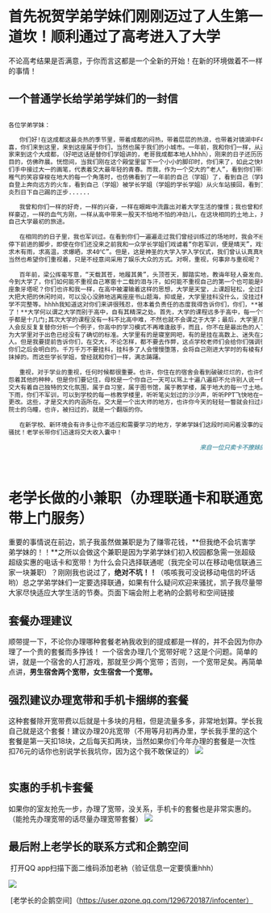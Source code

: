 # 首先祝贺学弟学妹们刚刚迈过了人生第一道坎！顺利通过了高考进入了大学  

 不论高考结果是否满意，于你而言这都是一个全新的开始！在新的环境做着不一样的事情！
 
## 一个普通学长给学弟学妹们的一封信

```markdown

各位学弟学妹：

   你们好!在这成都这最炎热的季节里，带着成都的闷热，带着层层的热浪，也带着对镜湖中F4的惊
喜，你们来到这里，来到这座属于你们，当然也属于我们的小城市。一年前，我和你们一样，从遥远的
家来到这个大成都，（好吧这话是替你们学姐讲的，老哥我成都本地人hhhh），刚来的日子还历历在
目的，仿佛昨晨。恍惚间，当我们刚在这个殿堂里留下一个小小的脚印时，你们来了，如此之快地从我
们手中接过大一的画笔，代表着交大最年轻的青春。而我，作为一个交大的“老人”，看到你们带着未脱
稚气的笑容穿梭在地大的每一个角落时，也仿佛看到了一年前的自己（学姐）了，看到自己（学姐）独
自登上奔向远方的火车，看到自己（学姐）被学长学姐（学姐的学长学姐）从火车站接回，看到了在炎
炎烈日下自己踢的正步......

   我曾和你们一样的好奇，一样的兴奋，一样在眼眸中流露出对着大学生活的憧憬；我也曾和你们一
样豪迈，一样的血气方刚，一样从高中带来一股天不怕地不怕的冲劲儿，在这块相同的土地上，开始了
自己大学最初的旅途。
   
   在相同的的日子里，我也军训过。在看到你们一遍遍走过我们曾经训练过的场地时，我会不经意间
停下前进的脚步，即使在你们还没来之前我和一众学长学姐们戏谑着“你若军训，便是晴天”，戏谑着“
求木有雨，求高温，求爆晒，求40℃”。但是，这是神圣的大学入学入学仪式，我们曾认认真真地走过，
当然也希望你们重视着，只是不经意间采用了娱乐大众的方式。对啊，重视，何事非与重视呢？
   
   百年前，梁公挥毫写意，“天载其苍，地履其黄”，头顶苍天，脚踏实地，教诲年轻人奋发向上。而
今到大学了，你们如何能不重视自己寒窗十二载的泪与汗，如何能不重视自己的第一个也可能是唯一一
座象牙塔呢？你们也许和我一样，在高中被灌输着这样的思想，大学是天堂，上课超轻松，全过就行，
大把大把的休闲时间，可以没心没肺地逃离座座书山题海，抑或是，大学里挂科没什么，没挂过科的大
学不完整等。hhhh我知道这对你们来讲很残忍，但本着负责任的态度我得告诉你们，你们，**被！骗！
了！**大学何以谓之大学而别于高中，自有其精深之处。首先，大学的课程远多于高中，每一个学期几
乎都是十几门;其次大学的课程没有一科不比高中难，不然也就不会谓之于大学；最后，大学里几乎没有
人会反反复复替你分析一个例子，你高中的学习模式不再难逢敌手，而且，你不在是最出色的人了，因
为大学里对于出色已经没有了确切的标准。大学里有的是寝室网吧，有的是挂在高数上、迷失在大物里的
人。但是我要提前告诉你们，在交大，不论怎样，都不要去作弊，这点学校老师们会给你们强调很多次的，
你们之后会明白的。千万千万不要挂科，挂科多了人会慢慢堕落，会将自己刚进大学时的有棱有角慢慢儿
抹掉的。而这些学长学姐，曾经就和你们一样，满志踌躇。
   
   重视，对于学业的重视，任何时候都很重要。也许，你住在的宿舍会看到破破烂烂的，也许你们会抱
怨着其他的种种，但是你们要记住，母校是一个你自己一天可以骂上十遍八遍却不允许别人说一句的地方。
交大有着自己独特的文化氛围，属于自习室，属于图书馆，属于教学楼，属于地大的每一寸土地。这几天
下雨，你们不军训，可以到学校的每一栋教学楼里，听听笔尖划过的沙沙声，听听PPT飞快地在一页一页
更改。这些，才是交大的内涵所在。交大是一个出大师的地方，也许你今天的轻轻一瞥就会扫过未来某个
院士的乌瞳，也许，被扫过的，就是一个翻版的你。
   
   在新学校、新环境会有许多让你不适应和需要学习的地方，学弟学妹们这段时间闲着没事的话欢迎来
骚扰！老学长带你们迅速将交大收入囊中！
   
                                                     来自一位只卖卡不撩妹的好学长 
```
 
# 老学长做的小兼职（办理联通卡和联通宽带上门服务）
重要的事情说在前边，凯子我虽然做兼职是为了赚零花钱，**但我绝不会坑害学弟学妹的！！**之所以会做这个兼职是因为学弟学妹们初入校园都急需一张超级超级实惠的电话卡和宽带！为什么会只选择联通呢（我完全可以在移动电信联通三家一块兼职）？刚刚我也说过了，**绝对不坑！！**（咳咳我可没说移动电信的坏话哟）总之学弟学妹们一定要选择联通，如果有什么疑问欢迎来骚扰，凯子我尽量带大家尽快适应大学生活的节奏。页面下端会附上老衲的企鹅号和空间链接

## 套餐办理建议
顺带提一下，不论你办理哪种套餐老衲我收到的提成都是一样的，并不会因为你办理了一个贵的套餐而多挣钱！
一个宿舍办理几个宽带好呢？这是个问题。简单的讲，就是一个宿舍的人打游戏，那就至少两个宽带；否则，一个宽带足矣。再简单点讲，**男生宿舍两个宽带，女生宿舍一个宽带。**
## 强烈建议办理宽带和手机卡捆绑的套餐
这种套餐除开宽带费以后就是十多块的月租，但是流量多多，非常地划算。学长我自己就是这个套餐！建议办理20兆宽带（不用等月初再办里，学长我手里的这个套餐是第一天扣18块，之后每天扣两块，当然如果你们今年办理的套餐是一次性扣76元的话你也别说学长我坑你，因为这个我不敢保证的）
![](https://raw.githubusercontent.com/LittlePrincezk/ZhiMaiKaBuLiaoMeiDeHaoXueZhang/master/pictures/QQ%E5%9B%BE%E7%89%8720170715093859.jpg)                                                                                                      
 
## 实惠的手机卡套餐 
如果你的室友抢先一步，办理了宽带，没关系，手机卡的套餐也是非常实惠的。（能抢先办理宽带的话尽量办理宽带套餐）
![](https://raw.githubusercontent.com/LittlePrincezk/ZhiMaiKaBuLiaoMeiDeHaoXueZhang/master/pictures/QQ%E5%9B%BE%E7%89%8720170715093937.png)
 
## 最后附上老学长的联系方式和企鹅空间
 打开QQ app扫描下面二维码添加老衲（验证信息一定要慎重hhh）
 
 ![](https://raw.githubusercontent.com/LittlePrincezk/ZhiMaiKaBuLiaoMeiDeHaoXueZhang/master/pictures/qrcode_1500096956242.jpg)
 
 [老学长的企鹅空间]（https://user.qzone.qq.com/1296720187/infocenter）
 
